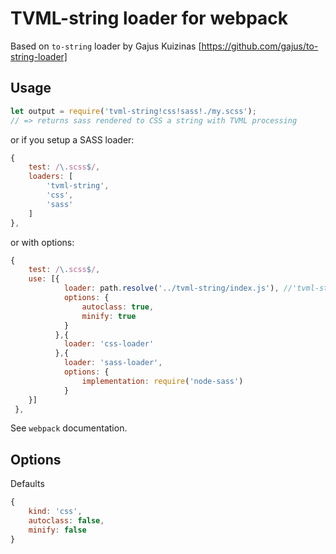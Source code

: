 # TVML-string loader for webpack

Based on `to-string` loader by Gajus Kuizinas [https://github.com/gajus/to-string-loader]

## Usage

```js
let output = require('tvml-string!css!sass!./my.scss');
// => returns sass rendered to CSS a string with TVML processing
```
or if you setup a SASS loader:

```js
{
    test: /\.scss$/,
    loaders: [
        'tvml-string',
        'css',
        'sass'
    ]
},
```
or with options:
```js
{
    test: /\.scss$/,
    use: [{
            loader: path.resolve('../tvml-string/index.js'), //'tvml-string',
            options: {
                autoclass: true,
                minify: true
            }
          },{
            loader: 'css-loader'
          },{
            loader: 'sass-loader',
            options: {
                implementation: require('node-sass')
            }
    }]
 },
```

See `webpack` documentation.

## Options

Defaults

```js
{
    kind: 'css',
    autoclass: false,
    minify: false
}
```

